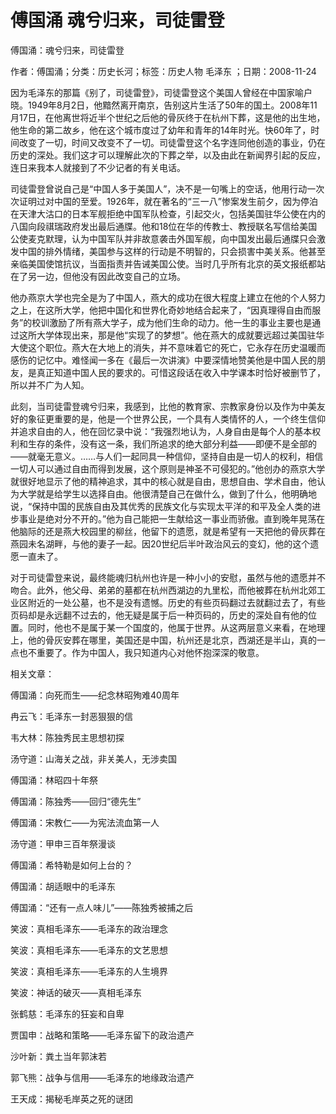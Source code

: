 # 傅国涌  魂兮归来，司徒雷登    
    
傅国涌：魂兮归来，司徒雷登    
作者：傅国涌；分类：历史长河；标签：历史人物 毛泽东 ；日期：2008-11-24    
因为毛泽东的那篇《别了，司徒雷登》，司徒雷登这个美国人曾经在中国家喻户晓。1949年8月2日，他黯然离开南京，告别这片生活了50年的国土。2008年11月17日，在他离世将近半个世纪之后他的骨灰终于在杭州下葬，这是他的出生地，他生命的第二故乡，他在这个城市度过了幼年和青年的14年时光。快60年了，时间改变了一切，时间又改变不了一切。司徒雷登这个名字连同他创造的事业，仍在历史的深处。我们这才可以理解此次的下葬之举，以及由此在新闻界引起的反应，连日来我本人就接到了不少记者的有关电话。    
司徒雷登曾说自己是“中国人多于美国人”，决不是一句嘴上的空话，他用行动一次次证明过对中国的至爱。1926年，就在著名的“三一八”惨案发生前夕，因为停泊在天津大沽口的日本军舰拒绝中国军队检查，引起交火，包括美国驻华公使在内的八国向段祺瑞政府发出最后通牒。他和18位在华的传教士、教授联名写信给美国公使麦克默理，认为中国军队并非故意袭击外国军舰，向中国发出最后通牒只会激发中国的排外情绪，美国参与这样的行动是不明智的，只会损害中美关系。他甚至亲临美国使馆抗议，当面指责并告诫美国公使。当时几乎所有北京的英文报纸都站在了另一边，但他没有因此改变自己的立场。    
他办燕京大学也完全是为了中国人，燕大的成功在很大程度上建立在他的个人努力之上，在这所大学，他把中国化和世界化奇妙地结合起来了，“因真理得自由而服务”的校训激励了所有燕大学子，成为他们生命的动力。他一生的事业主要也是通过这所大学体现出来，那是他“实现了的梦想”。他在燕大的成就要远超过美国驻华大使这个职位。燕大在大地上的消失，并不意味着它的死亡，它永存在历史温暖而感伤的记忆中。难怪闻一多在《最后一次讲演》中要深情地赞美他是中国人民的朋友，是真正知道中国人民的要求的。可惜这段话在收入中学课本时恰好被删节了，所以并不广为人知。    
此刻，当司徒雷登魂兮归来，我感到，比他的教育家、宗教家身份以及作为中美友好的象征更重要的是，他是一个世界公民，一个具有人类情怀的人，一个终生信仰并追求自由的人，他在回忆录中说：“我强烈地认为，人身自由是每个人的基本权利和生存的条件，没有这一条，我们所追求的绝大部分利益——即便不是全部的——就毫无意义。……与人们一起同具一种信仰，坚持自由是一切人的权利，相信一切人可以通过自由而得到发展，这个原则是神圣不可侵犯的。”他创办的燕京大学就很好地显示了他的精神追求，其中的核心就是自由，思想自由、学术自由，他认为大学就是给学生以选择自由。他很清楚自己在做什么，做到了什么，他明确地说，“保持中国的民族自由及其优秀的民族文化与实现太平洋的和平及全人类的进步事业是绝对分不开的。”他为自己能把一生献给这一事业而骄傲。直到晚年晃荡在他脑际的还是燕大校园里的柳丝，他留下的遗愿，就是希望有一天把他的骨灰葬在燕园未名湖畔，与他的妻子一起。因20世纪后半叶政治风云的变幻，他的这个遗愿一直未了。    
对于司徒雷登来说，最终能魂归杭州也许是一种小小的安慰，虽然与他的遗愿并不吻合。此外，他父母、弟弟的墓都在杭州西湖边的九里松，而他被葬在杭州北郊工业区附近的一处公墓，也不是没有遗憾。历史的有些页码翻过去就翻过去了，有些页码却是永远翻不过去的，他无疑是属于后一种页码的，历史的深处自有他的位置。同时，他也不是属于某一个国度的，他属于世界。从这两层意义来看，在地理上，他的骨灰安葬在哪里，美国还是中国，杭州还是北京，西湖还是半山，真的一点也不重要了。作为中国人，我只知道内心对他怀抱深深的敬意。    
    
相关文章：    
傅国涌：向死而生——纪念林昭殉难40周年    
冉云飞：毛泽东一封恶狠狠的信    
韦大林：陈独秀民主思想初探    
汤守道：山海关之战，非关美人，无涉卖国    
傅国涌：林昭四十年祭    
傅国涌：陈独秀——回归“德先生”    
傅国涌：宋教仁——为宪法流血第一人    
汤守道：甲申三百年祭漫谈    
傅国涌：希特勒是如何上台的？    
傅国涌：胡适眼中的毛泽东    
傅国涌：“还有一点人味儿”——陈独秀被捕之后    
笑波：真相毛泽东——毛泽东的政治理念    
笑波：真相毛泽东——毛泽东的文艺思想    
笑波：真相毛泽东——毛泽东的人生境界    
笑波：神话的破灭——真相毛泽东    
张鹤慈：毛泽东的狂妄和自卑    
贾国申：战略和策略——毛泽东留下的政治遗产    
沙叶新：粪土当年郭沫若    
郭飞熊：战争与信用——毛泽东的地缘政治遗产    
王天成：揭秘毛岸英之死的谜团